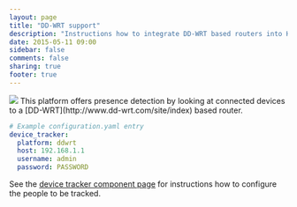 ```yaml
---
layout: page
title: "DD-WRT support"
description: "Instructions how to integrate DD-WRT based routers into Home Assistant."
date: 2015-05-11 09:00
sidebar: false
comments: false
sharing: true
footer: true
---
```


<img src='/images/supported_brands/ddwrt.png' class='brand pull-right' />
This platform offers presence detection by looking at connected devices to a [DD-WRT](http://www.dd-wrt.com/site/index) based router.

```yaml
# Example configuration.yaml entry
device_tracker:
  platform: ddwrt
  host: 192.168.1.1
  username: admin
  password: PASSWORD
```

See the [device tracker component page](/components/device_tracker.html) for instructions how to configure the people to be tracked.
